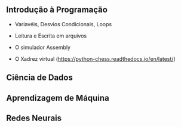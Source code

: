 ## Introdução à Programação

- Variavéis, Desvios Condicionais, Loops
- Leitura e Escrita em arquivos

- O simulador Assembly
- O Xadrez virtual (https://python-chess.readthedocs.io/en/latest/)

## Ciência de Dados


## Aprendizagem de Máquina


## Redes Neurais

